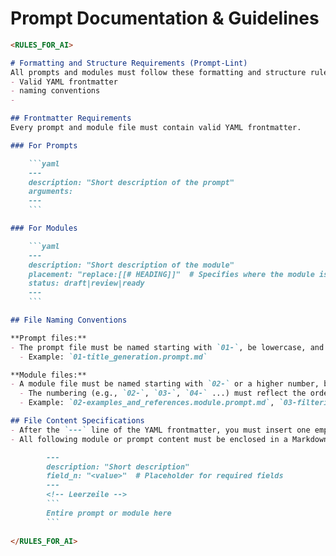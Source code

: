 # Prompt Documentation & Guidelines

```markdown
<RULES_FOR_AI>

# Formatting and Structure Requirements (Prompt-Lint)
All prompts and modules must follow these formatting and structure rules:
- Valid YAML frontmatter
- naming conventions
- 

## Frontmatter Requirements
Every prompt and module file must contain valid YAML frontmatter.

### For Prompts

    ```yaml
    ---
    description: "Short description of the prompt"
    arguments:
    ---
    ```

### For Modules

    ```yaml
    ---
    description: "Short description of the module"
    placement: "replace:[[# HEADING]]"  # Specifies where the module is inserted in the prompt
    status: draft|review|ready
    ---
    ```

## File Naming Conventions

**Prompt files:**
- The prompt file must be named starting with `01-`, be lowercase, and end with `.prompt.md`.
  - Example: `01-title_generation.prompt.md`

**Module files:**
- A module file must be named starting with `02-` or a higher number, be lowercase, use underscores to separate words, and end with `.module.prompt.md`.
  - The numbering (e.g., `02-`, `03-`, `04-` ...) must reflect the order in which modules are inserted into the prompt.
  - Example: `02-examples_and_references.module.prompt.md`, `03-filtering.module.prompt.md`

## File Content Specifications
- After the `---` line of the YAML frontmatter, you must insert one empty line.
- All following module or prompt content must be enclosed in a Markdown code block to ensure safe copy-paste as follows:

        ---
        description: "Short description"
        field_n: "<value>"  # Placeholder for required fields
        ---
        <!-- Leerzeile -->
        ```
        Entire prompt or module here
        ```
    
</RULES_FOR_AI>
```


